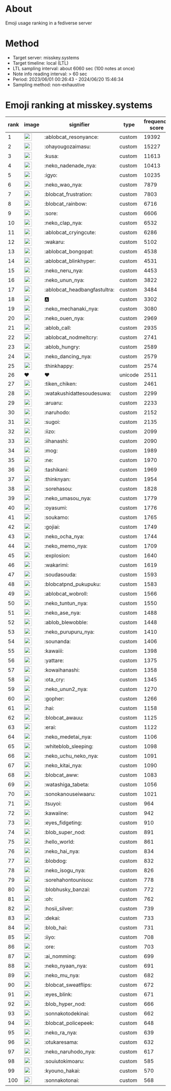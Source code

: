 # About
Emoji usage ranking in a fediverse server

# Method
- Target server: misskey.systems
- Target timeline: local (LTL)
- LTL sampling interval: about 6060 sec (100 notes at once)
- Note info reading interval: > 60 sec
- Period: 2023/06/01 00:26:43 - 2024/06/20 15:46:34 
- Sampling method: non-exhaustive

# Emoji ranking at misskey.systems

|rank|image|signifier|type|frequency score|
|----|----|----|----|----|
|1|<img height="24" src="https://misskey.systems/emoji/ablobcat_resonyance.webp">|:ablobcat_resonyance:|custom|19392|
|2|<img height="24" src="https://misskey.systems/emoji/ohayougozaimasu.webp">|:ohayougozaimasu:|custom|15227|
|3|<img height="24" src="https://misskey.systems/emoji/kusa.webp">|:kusa:|custom|11613|
|4|<img height="24" src="https://misskey.systems/emoji/neko_nadenade_nya.webp">|:neko_nadenade_nya:|custom|10413|
|5|<img height="24" src="https://misskey.systems/emoji/igyo.webp">|:igyo:|custom|10235|
|6|<img height="24" src="https://misskey.systems/emoji/neko_wao_nya.webp">|:neko_wao_nya:|custom|7879|
|7|<img height="24" src="https://misskey.systems/emoji/blobcat_frustration.webp">|:blobcat_frustration:|custom|7803|
|8|<img height="24" src="https://misskey.systems/emoji/blobcat_rainbow.webp">|:blobcat_rainbow:|custom|6716|
|9|<img height="24" src="https://misskey.systems/emoji/sore.webp">|:sore:|custom|6606|
|10|<img height="24" src="https://misskey.systems/emoji/neko_clap_nya.webp">|:neko_clap_nya:|custom|6532|
|11|<img height="24" src="https://misskey.systems/emoji/ablobcat_cryingcute.webp">|:ablobcat_cryingcute:|custom|6286|
|12|<img height="24" src="https://misskey.systems/emoji/wakaru.webp">|:wakaru:|custom|5102|
|13|<img height="24" src="https://misskey.systems/emoji/ablobcat_bongopat.webp">|:ablobcat_bongopat:|custom|4538|
|14|<img height="24" src="https://misskey.systems/emoji/ablobcat_blinkhyper.webp">|:ablobcat_blinkhyper:|custom|4531|
|15|<img height="24" src="https://misskey.systems/emoji/neko_neru_nya.webp">|:neko_neru_nya:|custom|4453|
|16|<img height="24" src="https://misskey.systems/emoji/neko_unun_nya.webp">|:neko_unun_nya:|custom|3822|
|17|<img height="24" src="https://misskey.systems/emoji/ablobcat_headbangfastultra.webp">|:ablobcat_headbangfastultra:|custom|3484|
|18|<img height="24" src="https://misskey.systems/emoji/a.webp">|:a:|custom|3302|
|19|<img height="24" src="https://misskey.systems/emoji/neko_mechanaki_nya.webp">|:neko_mechanaki_nya:|custom|3080|
|20|<img height="24" src="https://misskey.systems/emoji/neko_ouen_nya.webp">|:neko_ouen_nya:|custom|2969|
|21|<img height="24" src="https://misskey.systems/emoji/ablob_call.webp">|:ablob_call:|custom|2935|
|22|<img height="24" src="https://misskey.systems/emoji/ablobcat_nodmeltcry.webp">|:ablobcat_nodmeltcry:|custom|2741|
|23|<img height="24" src="https://misskey.systems/emoji/ablob_hungry.webp">|:ablob_hungry:|custom|2589|
|24|<img height="24" src="https://misskey.systems/emoji/neko_dancing_nya.webp">|:neko_dancing_nya:|custom|2579|
|25|<img height="24" src="https://misskey.systems/emoji/thinkhappy.webp">|:thinkhappy:|custom|2574|
|26|❤|❤|unicode|2511|
|27|<img height="24" src="https://misskey.systems/emoji/tiken_chiken.webp">|:tiken_chiken:|custom|2461|
|28|<img height="24" src="https://misskey.systems/emoji/watakushidattesoudesuwa.webp">|:watakushidattesoudesuwa:|custom|2299|
|29|<img height="24" src="https://misskey.systems/emoji/aruaru.webp">|:aruaru:|custom|2233|
|30|<img height="24" src="https://misskey.systems/emoji/naruhodo.webp">|:naruhodo:|custom|2152|
|31|<img height="24" src="https://misskey.systems/emoji/sugoi.webp">|:sugoi:|custom|2135|
|32|<img height="24" src="https://misskey.systems/emoji/iizo.webp">|:iizo:|custom|2099|
|33|<img height="24" src="https://misskey.systems/emoji/iihanashi.webp">|:iihanashi:|custom|2090|
|34|<img height="24" src="https://misskey.systems/emoji/mog.webp">|:mog:|custom|1989|
|35|<img height="24" src="https://misskey.systems/emoji/ne.webp">|:ne:|custom|1970|
|36|<img height="24" src="https://misskey.systems/emoji/tashikani.webp">|:tashikani:|custom|1969|
|37|<img height="24" src="https://misskey.systems/emoji/thinknyan.webp">|:thinknyan:|custom|1954|
|38|<img height="24" src="https://misskey.systems/emoji/sorehasou.webp">|:sorehasou:|custom|1828|
|39|<img height="24" src="https://misskey.systems/emoji/neko_umasou_nya.webp">|:neko_umasou_nya:|custom|1779|
|40|<img height="24" src="https://misskey.systems/emoji/oyasumi.webp">|:oyasumi:|custom|1776|
|41|<img height="24" src="https://misskey.systems/emoji/soukamo.webp">|:soukamo:|custom|1765|
|42|<img height="24" src="https://misskey.systems/emoji/gojiai.webp">|:gojiai:|custom|1749|
|43|<img height="24" src="https://misskey.systems/emoji/neko_ocha_nya.webp">|:neko_ocha_nya:|custom|1744|
|44|<img height="24" src="https://misskey.systems/emoji/neko_memo_nya.webp">|:neko_memo_nya:|custom|1709|
|45|<img height="24" src="https://misskey.systems/emoji/explosion.webp">|:explosion:|custom|1640|
|46|<img height="24" src="https://misskey.systems/emoji/wakarimi.webp">|:wakarimi:|custom|1619|
|47|<img height="24" src="https://misskey.systems/emoji/soudasouda.webp">|:soudasouda:|custom|1593|
|48|<img height="24" src="https://misskey.systems/emoji/blobcatpnd_pukupuku.webp">|:blobcatpnd_pukupuku:|custom|1583|
|49|<img height="24" src="https://misskey.systems/emoji/ablobcat_wobroll.webp">|:ablobcat_wobroll:|custom|1566|
|50|<img height="24" src="https://misskey.systems/emoji/neko_tuntun_nya.webp">|:neko_tuntun_nya:|custom|1550|
|51|<img height="24" src="https://misskey.systems/emoji/neko_ase_nya.webp">|:neko_ase_nya:|custom|1488|
|52|<img height="24" src="https://misskey.systems/emoji/ablob_blewobble.webp">|:ablob_blewobble:|custom|1448|
|53|<img height="24" src="https://misskey.systems/emoji/neko_purupuru_nya.webp">|:neko_purupuru_nya:|custom|1410|
|54|<img height="24" src="https://misskey.systems/emoji/sounanda.webp">|:sounanda:|custom|1406|
|55|<img height="24" src="https://misskey.systems/emoji/kawaiii.webp">|:kawaiii:|custom|1398|
|56|<img height="24" src="https://misskey.systems/emoji/yattare.webp">|:yattare:|custom|1375|
|57|<img height="24" src="https://misskey.systems/emoji/kowaihanashi.webp">|:kowaihanashi:|custom|1358|
|58|<img height="24" src="https://misskey.systems/emoji/ota_cry.webp">|:ota_cry:|custom|1345|
|59|<img height="24" src="https://misskey.systems/emoji/neko_unun2_nya.webp">|:neko_unun2_nya:|custom|1270|
|60|<img height="24" src="https://misskey.systems/emoji/gopher.webp">|:gopher:|custom|1266|
|61|<img height="24" src="https://misskey.systems/emoji/hai.webp">|:hai:|custom|1158|
|62|<img height="24" src="https://misskey.systems/emoji/blobcat_awauu.webp">|:blobcat_awauu:|custom|1125|
|63|<img height="24" src="https://misskey.systems/emoji/erai.webp">|:erai:|custom|1122|
|64|<img height="24" src="https://misskey.systems/emoji/neko_medetai_nya.webp">|:neko_medetai_nya:|custom|1106|
|65|<img height="24" src="https://misskey.systems/emoji/whiteblob_sleeping.webp">|:whiteblob_sleeping:|custom|1098|
|66|<img height="24" src="https://misskey.systems/emoji/neko_uchu_neko_nya.webp">|:neko_uchu_neko_nya:|custom|1091|
|67|<img height="24" src="https://misskey.systems/emoji/neko_kitai_nya.webp">|:neko_kitai_nya:|custom|1090|
|68|<img height="24" src="https://misskey.systems/emoji/blobcat_aww.webp">|:blobcat_aww:|custom|1083|
|69|<img height="24" src="https://misskey.systems/emoji/watashiga_tabeta.webp">|:watashiga_tabeta:|custom|1056|
|70|<img height="24" src="https://misskey.systems/emoji/sonokanouseiwaaru.webp">|:sonokanouseiwaaru:|custom|1021|
|71|<img height="24" src="https://misskey.systems/emoji/tsuyoi.webp">|:tsuyoi:|custom|964|
|72|<img height="24" src="https://misskey.systems/emoji/kawaiine.webp">|:kawaiine:|custom|942|
|73|<img height="24" src="https://misskey.systems/emoji/eyes_fidgeting.webp">|:eyes_fidgeting:|custom|910|
|74|<img height="24" src="https://misskey.systems/emoji/blob_super_nod.webp">|:blob_super_nod:|custom|891|
|75|<img height="24" src="https://misskey.systems/emoji/hello_world.webp">|:hello_world:|custom|861|
|76|<img height="24" src="https://misskey.systems/emoji/neko_hai_nya.webp">|:neko_hai_nya:|custom|834|
|77|<img height="24" src="https://misskey.systems/emoji/blobdog.webp">|:blobdog:|custom|832|
|78|<img height="24" src="https://misskey.systems/emoji/neko_isogu_nya.webp">|:neko_isogu_nya:|custom|826|
|79|<img height="24" src="https://misskey.systems/emoji/sorehahontounisou.webp">|:sorehahontounisou:|custom|778|
|80|<img height="24" src="https://misskey.systems/emoji/blobhusky_banzai.webp">|:blobhusky_banzai:|custom|772|
|81|<img height="24" src="https://misskey.systems/emoji/oh.webp">|:oh:|custom|762|
|82|<img height="24" src="https://misskey.systems/emoji/hosii_silver.webp">|:hosii_silver:|custom|739|
|83|<img height="24" src="https://misskey.systems/emoji/dekai.webp">|:dekai:|custom|733|
|84|<img height="24" src="https://misskey.systems/emoji/blob_hai.webp">|:blob_hai:|custom|731|
|85|<img height="24" src="https://misskey.systems/emoji/iiyo.webp">|:iiyo:|custom|708|
|86|<img height="24" src="https://misskey.systems/emoji/ore.webp">|:ore:|custom|703|
|87|<img height="24" src="https://misskey.systems/emoji/ai_nomming.webp">|:ai_nomming:|custom|699|
|88|<img height="24" src="https://misskey.systems/emoji/neko_nyaan_nya.webp">|:neko_nyaan_nya:|custom|691|
|89|<img height="24" src="https://misskey.systems/emoji/neko_mu_nya.webp">|:neko_mu_nya:|custom|682|
|90|<img height="24" src="https://misskey.systems/emoji/blobcat_sweatflips.webp">|:blobcat_sweatflips:|custom|672|
|91|<img height="24" src="https://misskey.systems/emoji/eyes_blink.webp">|:eyes_blink:|custom|671|
|92|<img height="24" src="https://misskey.systems/emoji/blob_hyper_nod.webp">|:blob_hyper_nod:|custom|666|
|93|<img height="24" src="https://misskey.systems/emoji/sonnakotodekinai.webp">|:sonnakotodekinai:|custom|662|
|94|<img height="24" src="https://misskey.systems/emoji/blobcat_policepeek.webp">|:blobcat_policepeek:|custom|648|
|95|<img height="24" src="https://misskey.systems/emoji/neko_ra_nya.webp">|:neko_ra_nya:|custom|639|
|96|<img height="24" src="https://misskey.systems/emoji/otukaresama.webp">|:otukaresama:|custom|632|
|97|<img height="24" src="https://misskey.systems/emoji/neko_naruhodo_nya.webp">|:neko_naruhodo_nya:|custom|617|
|98|<img height="24" src="https://misskey.systems/emoji/souiutokimoaru.webp">|:souiutokimoaru:|custom|585|
|99|<img height="24" src="https://misskey.systems/emoji/kyouno_hakai.webp">|:kyouno_hakai:|custom|570|
|100|<img height="24" src="https://misskey.systems/emoji/sonnakotonai.webp">|:sonnakotonai:|custom|568|
